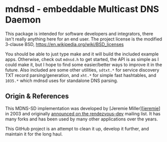 mdnsd - embeddable Multicast DNS Daemon
=======================================

This package is intended for software developers and integrators, there
isn't really anything here for an end user.  The project license is the
modified 3-clause BSD, https://en.wikipedia.org/wiki/BSD_licenses

You should be able to just type make and it will build the included
example apps.  Otherwise, check out `mdnsd.h` to get started, the API is
as simple as I could make it, but I hope to find some easier/better ways
to improve it in the future.  Also included are some other utilities,
`sdtxt.*` for service discovery TXT record parsing/generation, and
`xht.*` for simple fast hashtables, and `1035.*` which mdnsd uses for
standalone DNS parsing.


Origin & References
-------------------

This MDNS-SD implementation was developed by [Jeremie Miller][[jeremie]]
in 2003 and originally [announced on the rendezvous-dev][announced]
mailing list.  It has many forks and has been used by many other
applications over the years.

This GitHub project is an attempt to clean it up, develop it further,
and maintain it for the long haul.

[jeremie]: https://github.com/quartzjer
[announced]: http://lists.apple.com/archives/rendezvous-dev/2003/Feb/msg00062.html
